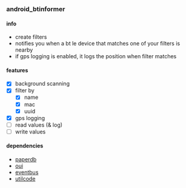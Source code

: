 ### android_btinformer
#### info
- create filters
- notifies you when a bt le device that matches one of your filters is nearby
- if gps logging is enabled, it logs the position when filter matches

#### features
- [X] background scanning
- [X] filter by
  - [X] name
  - [X] mac
  - [X] uuid
- [X] gps logging
- [ ] read values (& log)
- [ ] write values

#### dependencies
- [paperdb](https://github.com/pilgr/Paper)
- [oui](https://github.com/smthnspcl/oui)
- [eventbus](https://github.com/greenrobot/EventBus)
- [utilcode](https://github.com/Blankj/AndroidUtilCode)